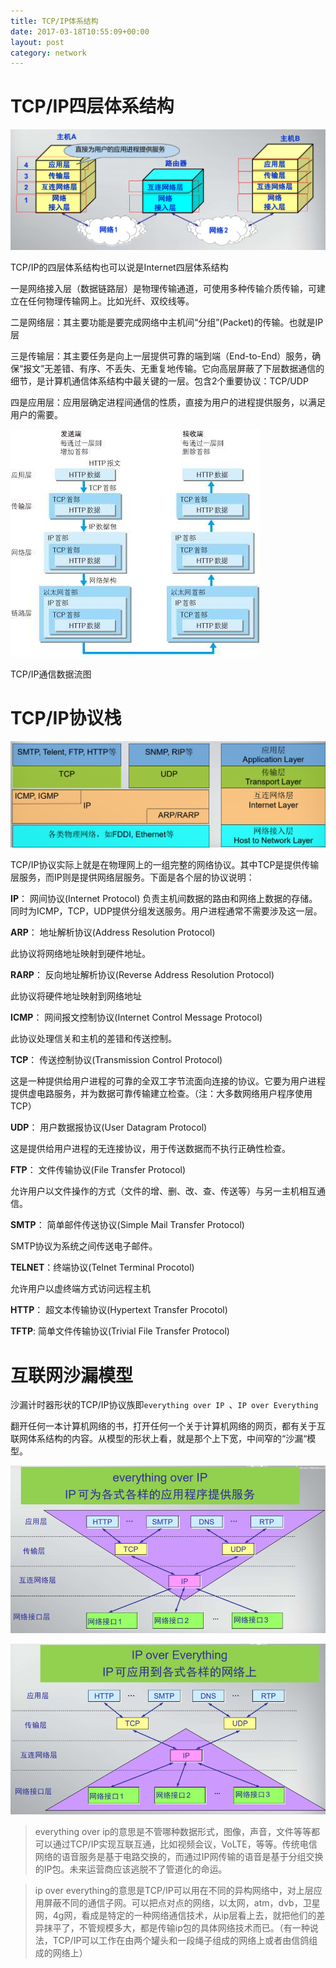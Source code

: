 ```yaml
---
title: TCP/IP体系结构
date: 2017-03-18T10:55:09+00:00
layout: post
category: network
---
```


# TCP/IP四层体系结构

![](/pics/2016/11/1102.png)

TCP/IP的四层体系结构也可以说是Internet四层体系结构

一是网络接入层（数据链路层）是物理传输通道，可使用多种传输介质传输，可建立在任何物理传输网上。比如光纤、双绞线等。

二是网络层：其主要功能是要完成网络中主机间“分组”(Packet)的传输。也就是IP层

三是传输层：其主要任务是向上一层提供可靠的端到端（End-to-End）服务，确保“报文”无差错、有序、不丢失、无重复地传输。它向高层屏蔽了下层数据通信的细节，是计算机通信体系结构中最关键的一层。包含2个重要协议：TCP/UDP

四是应用层：应用层确定进程间通信的性质，直接为用户的进程提供服务，以满足用户的需要。


![](/pics/2016/11/1103.jpg)

TCP/IP通信数据流图

# TCP/IP协议栈

![](/pics/2016/11/1101.png)

TCP/IP协议实际上就是在物理网上的一组完整的网络协议。其中TCP是提供传输层服务，而IP则是提供网络层服务。下面是各个层的协议说明：

**IP**： 网间协议(Internet Protocol) 负责主机间数据的路由和网络上数据的存储。同时为ICMP，TCP，UDP提供分组发送服务。用户进程通常不需要涉及这一层。

**ARP**： 地址解析协议(Address Resolution Protocol)

此协议将网络地址映射到硬件地址。

**RARP**： 反向地址解析协议(Reverse Address Resolution Protocol)

此协议将硬件地址映射到网络地址

**ICMP**： 网间报文控制协议(Internet Control Message Protocol)

此协议处理信关和主机的差错和传送控制。

**TCP**： 传送控制协议(Transmission Control Protocol)

这是一种提供给用户进程的可靠的全双工字节流面向连接的协议。它要为用户进程提供虚电路服务，并为数据可靠传输建立检查。（注：大多数网络用户程序使用TCP）

**UDP**： 用户数据报协议(User Datagram Protocol)

这是提供给用户进程的无连接协议，用于传送数据而不执行正确性检查。

**FTP**： 文件传输协议(File Transfer Protocol)

允许用户以文件操作的方式（文件的增、删、改、查、传送等）与另一主机相互通信。

**SMTP**： 简单邮件传送协议(Simple Mail Transfer Protocol)

SMTP协议为系统之间传送电子邮件。

**TELNET**：终端协议(Telnet Terminal Procotol)

允许用户以虚终端方式访问远程主机

**HTTP**： 超文本传输协议(Hypertext Transfer Procotol)

**TFTP**: 简单文件传输协议(Trivial File Transfer Protocol)

# 互联网沙漏模型

沙漏计时器形状的TCP/IP协议族即`everything over IP `、`IP over Everything `

翻开任何一本计算机网络的书，打开任何一个关于计算机网络的网页，都有关于互联网体系结构的内容。从模型的形状上看，就是那个上下宽，中间窄的“沙漏“模型。

![](/pics/2016/11/1104.png)

![](/pics/2016/11/1105.png)

> everything over ip的意思是不管哪种数据形式，图像，声音，文件等等都可以通过TCP/IP实现互联互通，比如视频会议，VoLTE，等等。传统电信网络的语音服务是基于电路交换的，而通过IP网传输的语音是基于分组交换的IP包。未来运营商应该逃脱不了管道化的命运。

> ip over everything的意思是TCP/IP可以用在不同的异构网络中，对上层应用屏蔽不同的通信子网。可以把点对点的网络，以太网，atm，dvb，卫星网，4g网，看成是特定的一种网络通信技术，从ip层看上去，就把他们的差异抹平了，不管规模多大，都是传输ip包的具体网络技术而已。（有一种说法，TCP/IP可以工作在由两个罐头和一段绳子组成的网络上或者由信鸽组成的网络上）
